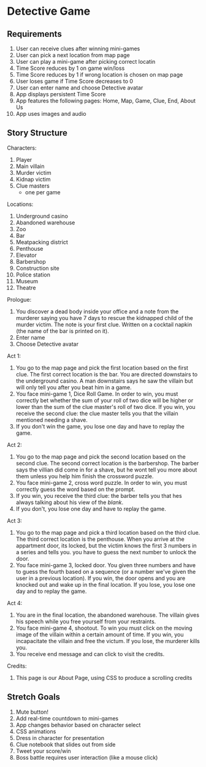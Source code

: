 # Detective Game

## Requirements
1. User can receive clues after winning mini-games
2. User can pick a next location from map page
3. User can play a mini-game after picking correct locatin
4. Time Score reduces by 1 on game win/loss
5. Time Score reduces by 1 if wrong location is chosen on map page
6. User loses game if Time Score decreases to 0
7. User can enter name and choose Detective avatar
8. App displays persistent Time Score
9. App features the following pages: Home, Map, Game, Clue, End, About Us
10. App uses images and audio

## Story Structure

Characters:
1. Player
2. Main villain
3. Murder victim
4. Kidnap victim
5. Clue masters
    - one per game

Locations:
1. Underground casino
2. Abandoned warehouse
3. Zoo
4. Bar
5. Meatpacking district
6. Penthouse
7. Elevator
8. Barbershop
9. Construction site
10. Police station
11. Museum
12. Theatre

Prologue:
1. You discover a dead body inside your office and a note from the murderer saying you have 7 days to rescue the kidnapped child of the murder victim. The note is your first clue. Written on a cocktail napkin (the name of the bar is printed on it).
2. Enter name
3. Choose Detective avatar

Act 1:
1. You go to the map page and pick the first location based on the first clue. The first correct location is the bar. You are directed downstairs to the underground casino. A man downstairs says he saw the villain but will only tell you after you beat him in a game.
2. You face mini-game 1, Dice Roll Game. In order to win, you must correctly bet whether the sum of your roll of two dice will be higher or lower than the sum of the clue master's roll of two dice. If you win, you receive the second clue: the clue master tells you that the villain mentioned needing a shave. 
3. If you don't win the game, you lose one day and have to replay the game.

Act 2:
1. You go to the map page and pick the second location based on the second clue. The second correct location is the barbershop. The barber says the villian did come in for a shave, but he wont tell you more about them unless you help him finish the crossword puzzle.
2. You face mini-game 2, cross word puzzle. In order to win, you must correctly guess the word based on the prompt. 
3. If you win, you receive the third clue: the barber tells you that hes always talking about his view of the *blank*. 
4. If you don't, you lose one day and have to replay the game.

Act 3:
1. You go to the map page and pick a third location based on the third clue. The third correct location is the penthouse. When you arrive at the appartment door, its locked, but the victim knows the first 3 numbers in a series and tells you. you have to guess the next number to unlock the door.
2. You face mini-game 3, locked door. You given three numbers and have to guess the fourth based on a sequence (or a number we've given the user in a previous location). If you win, the door opens and you are knocked out and wake up in the final location. If you lose, you lose one day and to replay the game.

Act 4:
1. You are in the final location, the abandoned warehouse. The villain gives his speech while you free yourself from your restraints.
2. You face mini-game 4, shootout. To win you must click on the moving image of the villain within a certain amount of time. If you win, you incapacitate the villain and free the victum. If you lose, the murderer kills you.
3. You receive end message and can click to visit the credits.

Credits:
1. This page is our About Page, using CSS to produce a scrolling credits 


## Stretch Goals
1. Mute button!
2. Add real-time countdown to mini-games
3. App changes behavior based on character select
4. CSS animations
5. Dress in character for presentation
6. Clue notebook that slides out from side
7. Tweet your score/win
8. Boss battle requires user interaction (like a mouse click)
